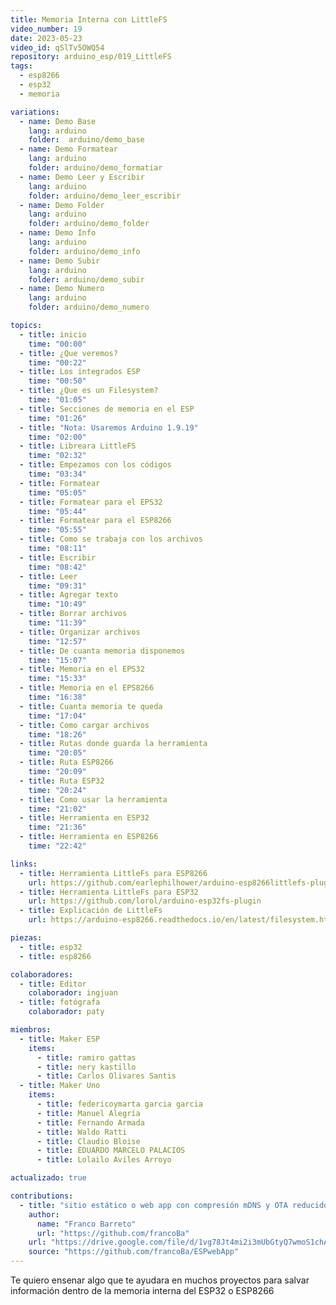 ```yaml
---
title: Memoria Interna con LittleFS
video_number: 19
date: 2023-05-23
video_id: qSlTv5OWQ54
repository: arduino_esp/019_LittleFS
tags:
  - esp8266
  - esp32
  - memoria

variations:
  - name: Demo Base
    lang: arduino
    folder:  arduino/demo_base
  - name: Demo Formatear 
    lang: arduino
    folder: arduino/demo_formatiar
  - name: Demo Leer y Escribir
    lang: arduino
    folder: arduino/demo_leer_escribir
  - name: Demo Folder
    lang: arduino
    folder: arduino/demo_folder
  - name: Demo Info
    lang: arduino
    folder: arduino/demo_info
  - name: Demo Subir
    lang: arduino
    folder: arduino/demo_subir
  - name: Demo Numero
    lang: arduino
    folder: arduino/demo_numero

topics:
  - title: inicio
    time: "00:00"
  - title: ¿Que veremos?
    time: "00:22"
  - title: Los integrados ESP
    time: "00:50"
  - title: ¿Que es un Filesystem?
    time: "01:05"
  - title: Secciones de memoria en el ESP
    time: "01:26"
  - title: "Nota: Usaremos Arduino 1.9.19"
    time: "02:00"
  - title: Libreara LittleFS
    time: "02:32"
  - title: Empezamos con los códigos
    time: "03:34"
  - title: Formatear
    time: "05:05"
  - title: Formatear para el EPS32
    time: "05:44"
  - title: Formatear para el ESP8266
    time: "05:55"
  - title: Como se trabaja con los archivos
    time: "08:11"
  - title: Escribir
    time: "08:42"
  - title: Leer
    time: "09:31"
  - title: Agregar texto
    time: "10:49"
  - title: Borrar archivos
    time: "11:39"
  - title: Organizar archivos
    time: "12:57"
  - title: De cuanta memoria disponemos
    time: "15:07"
  - title: Memoria en el EPS32
    time: "15:33"
  - title: Memoria en el EPS8266
    time: "16:38"
  - title: Cuanta memoria te queda
    time: "17:04"
  - title: Como cargar archivos
    time: "18:26"
  - title: Rutas donde guarda la herramienta
    time: "20:05"
  - title: Ruta ESP8266
    time: "20:09"
  - title: Ruta ESP32
    time: "20:24"
  - title: Como usar la herramienta
    time: "21:02"
  - title: Herramienta en ESP32
    time: "21:36"
  - title: Herramienta en ESP8266
    time: "22:42"

links:
  - title: Herramienta LittleFs para ESP8266
    url: https://github.com/earlephilhower/arduino-esp8266littlefs-plugin
  - title: Herramienta LittleFs para ESP32
    url: https://github.com/lorol/arduino-esp32fs-plugin
  - title: Explicación de LittleFs 
    url: https://arduino-esp8266.readthedocs.io/en/latest/filesystem.html

piezas:
  - title: esp32
  - title: esp8266

colaboradores:
  - title: Editor
    colaborador: ingjuan
  - title: fotógrafa
    colaborador: paty

miembros:
  - title: Maker ESP
    items:
      - title: ramiro gattas
      - title: nery kastillo
      - title: Carlos Olivares Santis
  - title: Maker Uno
    items:
      - title: federicoymarta garcia garcia
      - title: Manuel Alegría
      - title: Fernando Armada
      - title: Waldo Ratti
      - title: Claudio Bloise
      - title: EDUARDO MARCELO PALACIOS
      - title: Lolailo Aviles Arroyo

actualizado: true

contributions:
  - title: "sitio estático o web app con compresión mDNS y OTA reducido utilizando OtaHelper"
    author:
      name: "Franco Barreto"
      url: "https://github.com/francoBa"
    url: "https://drive.google.com/file/d/1vg78Jt4mi2i3mUbGtyQ7wmoS1chAZMrc/view?usp=sharing"
    source: "https://github.com/francoBa/ESPwebApp"
---
```


Te quiero ensenar algo que te ayudara en muchos proyectos para salvar información dentro de la memoria interna del ESP32 o ESP8266
